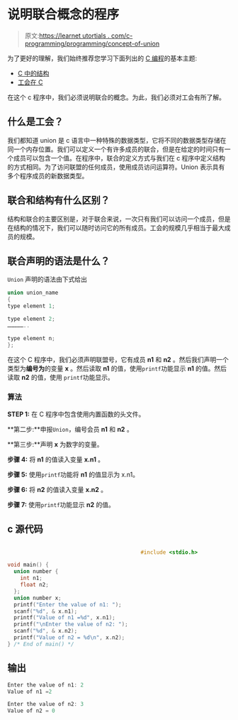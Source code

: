 # 说明联合概念的程序

> 原文:[https://learnet utortials . com/c-programming/programming/concept-of-union](https://learnetutorials.com/c-programming/programs/concept-of-unions)

为了更好的理解，我们始终推荐您学习下面列出的 [C 编程](../ "C programming")的基本主题:

*   [C 中的结构](../../c-programming/structures)
*   [工会在 C](../../c-programming/unions)

在这个 c 程序中，我们必须说明联合的概念。为此，我们必须对工会有所了解。

## 什么是工会？

我们都知道 union 是 c 语言中一种特殊的数据类型，它将不同的数据类型存储在同一个内存位置。我们可以定义一个有许多成员的联合，但是在给定的时间只有一个成员可以包含一个值。在程序中，联合的定义方式与我们在 c 程序中定义结构的方式相同。为了访问联盟的任何成员，使用成员访问运算符。Union 表示具有多个程序成员的新数据类型。

## 联合和结构有什么区别？

结构和联合的主要区别是，对于联合来说，一次只有我们可以访问一个成员，但是在结构的情况下，我们可以随时访问它的所有成员。工会的规模几乎相当于最大成员的规模。

## 联合声明的语法是什么？

`Union` 声明的语法由下式给出

```c
union union_name
{
type element 1;

type element 2;
……………..

type element n;
};

```

在这个 C 程序中，我们必须声明联盟号，它有成员 **n1** 和 **n2** 。然后我们声明一个类型为**编号为**的变量 **x** 。然后读取 **n1** 的值，使用`printf`功能显示 **n1** 的值。然后读取 **n2** 的值，使用 `printf`功能显示。

### 算法

**STEP 1:** 在 C 程序中包含使用内置函数的头文件。

**第二步:**申报`Union`，编号会员 **n1** 和 **n2** 。

**第三步:**声明 **x** 为数字的变量。

**步骤 4:** 将 **n1** 的值读入变量 **x.n1** 。

**步骤 5:** 使用`printf`功能将 **n1** 的值显示为 x.n1。

**步骤 6:** 将 **n2** 的值读入变量 **x.n2** 。

**步骤 7:** 使用`printf`功能显示 **n2** 的值。

## c 源代码

```c

                                          #include <stdio.h>

void main() {
  union number {
    int n1;
    float n2;
  };
  union number x;
  printf("Enter the value of n1: ");
  scanf("%d", & x.n1);
  printf("Value of n1 =%d", x.n1);
  printf("\nEnter the value of n2: ");
  scanf("%d", & x.n2);
  printf("Value of n2 = %d\n", x.n2);
} /* End of main() */

```

## 输出

```c
Enter the value of n1: 2
Value of n1 =2

Enter the value of n2: 3
Value of n2 = 0
```